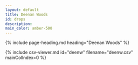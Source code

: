```yaml
---
layout: default
title: Deenan Woods
id: drops
description:
main_color: amber-500
---
```


<div class="margin-center-90">
  {% include page-heading.md heading="Deenan Woods" %}
  
  {% include csv-viewer.md id="deenw" filename="deenw.csv" mainColIndex=0 %}
</div>